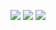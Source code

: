 
<img src="https://img.shields.io/badge/R-276DC3?style=flat-square&logo=R&logoColor=white"/></a>
<img src="https://img.shields.io/badge/Python-3766AB?style=flat-square&logo=Python&logoColor=white"/></a>
<a href="mailto:mbgwak1103@gmail.com" target="_blank"><img src="https://img.shields.io/badge/Gmail-EA4335?style=flat-square&logo=Gmail&logoColor=white"/></a>

